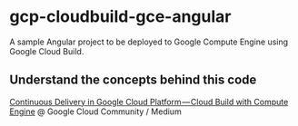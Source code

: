 # gcp-cloudbuild-gce-angular

A sample Angular project to be deployed to Google Compute Engine using Google Cloud Build.

## Understand the concepts behind this code

<a href="https://medium.com/google-cloud/continuous-delivery-in-google-cloud-platform-cloud-build-with-compute-engine-a95bf4fd1821" target="_blank">Continuous Delivery in Google Cloud Platform — Cloud Build with Compute Engine</a> @ Google Cloud Community / Medium
